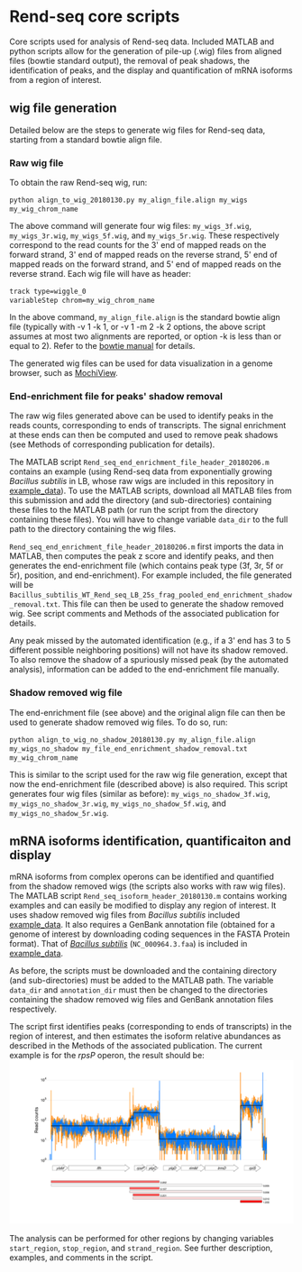 # Rend-seq core scripts

Core scripts used for analysis of Rend-seq data.
Included MATLAB and python scripts allow for the generation of pile-up (.wig) files from aligned files (bowtie standard output), the removal of peak shadows, the identification of peaks, and the display and quantification of mRNA isoforms from a region of interest. 

## wig file generation
Detailed below are the steps to generate wig files for Rend-seq data, starting from a standard bowtie align file.

### Raw wig file
To obtain the raw Rend-seq wig, run:
```
python align_to_wig_20180130.py my_align_file.align my_wigs my_wig_chrom_name
```
The above command will generate four wig files: `my_wigs_3f.wig`, `my_wigs_3r.wig`, `my_wigs_5f.wig`, and `my_wigs_5r.wig`. These respectively correspond to the read counts for the 3' end of mapped reads on the forward strand, 3' end of mapped reads on the reverse strand, 5' end of mapped reads on the forward strand, and 5' end of mapped reads on the reverse strand. Each wig file will have as header:
```
track type=wiggle_0
variableStep chrom=my_wig_chrom_name
```
In the above command, `my_align_file.align` is the standard bowtie align file (typically with -v 1 -k 1, or -v 1 -m 2 -k 2 options, the above script assumes at most two alignments are reported, or option -k is less than or equal to 2). Refer to the [bowtie manual](http://bowtie-bio.sourceforge.net/manual.shtml) for details.  

The generated wig files can be used for data visualization in a genome browser, such as [MochiView](http://www.johnsonlab.ucsf.edu/mochi/).

### End-enrichment file for peaks' shadow removal
The raw wig files generated above can be used to identify peaks in the reads counts, corresponding to ends of transcripts. The signal enrichment at these ends can then be computed and used to remove peak shadows (see Methods of corresponding publication for details). 

The MATLAB script `Rend_seq_end_enrichment_file_header_20180206.m` contains an example (using Rend-seq data from exponentially growing *Bacillus subtilis* in LB, whose raw wigs are included in this repository in [example_data](https://github.com/jblalanne/Rend_seq_core_scripts/tree/master/example_data)). To use the MATLAB scripts, download all MATLAB files from this submission and add the directory (and sub-directories) containing these files to the MATLAB path (or run the script from the directory containing these files). You will have to change variable `data_dir` to the full path to the directory containing the wig files. 

`Rend_seq_end_enrichment_file_header_20180206.m` first imports the data in MATLAB, then computes the peak z score and identify peaks, and then generates the end-enrichment file (which contains peak type (3f, 3r, 5f or 5r), position, and end-enrichment). For example included, the file generated will be `Bacillus_subtilis_WT_Rend_seq_LB_25s_frag_pooled_end_enrichment_shadow_removal.txt`. This file can then be used to generate the shadow removed wig. See script comments and Methods of the associated publication for details.

Any peak missed by the automated identification (e.g., if a 3' end has 3 to 5 different possible neighboring positions) will not have its shadow removed. To also remove the shadow of a spuriously missed peak (by the automated analysis), information can be added to the end-enrichment file manually. 

### Shadow removed wig file

The end-enrichment file (see above) and the original align file can then be used to generate shadow removed wig files. To do so, run:
```
python align_to_wig_no_shadow_20180130.py my_align_file.align my_wigs_no_shadow my_file_end_enrichment_shadow_removal.txt my_wig_chrom_name
```
This is similar to the script used for the raw wig file generation, except that now the end-enrichment file (described above) is also required. This script generates four wig files (similar as before): `my_wigs_no_shadow_3f.wig`, `my_wigs_no_shadow_3r.wig`, `my_wigs_no_shadow_5f.wig`, and `my_wigs_no_shadow_5r.wig`. 


## mRNA isoforms identification, quantificaiton and display

mRNA isoforms from complex operons can be identified and quantified from the shadow removed wigs (the scripts also works with raw wig files). The MATLAB script `Rend_seq_isoform_header_20180130.m` contains working examples and can easily be modified to display any region of interest. It uses shadow removed wig files from *Bacillus subtilis* included [example_data](https://github.com/jblalanne/Rend_seq_core_scripts/tree/master/example_data). It also requires a GenBank annotation file (obtained for a genome of interest by downloading coding sequences in the FASTA Protein format). That of [*Bacillus subtilis*](https://www.ncbi.nlm.nih.gov/nuccore/NC_000964) (`NC_000964.3.faa`) is included in [example_data](https://github.com/jblalanne/Rend_seq_core_scripts/tree/master/example_data). 

As before, the scripts must be downloaded and the containing directory (and sub-directories) must be added to the MATLAB path.  The variable `data_dir` and `annotation_dir` must then be changed to the directories containing the shadow removed wig files and GenBank annotation files respectively. 

The script first identifies peaks (corresponding to ends of transcripts) in the region of interest, and then estimates the isoform relative abundances as described in the Methods of the associated publication. The current example is for the *rpsP* operon, the result should be: ![Alt text](/example_data/example_isoforms_rpsP_20180206.png?raw=true)

The analysis can be performed for other regions by changing variables `start_region`, `stop_region`, and `strand_region`. See further description, examples, and comments in the script. 

